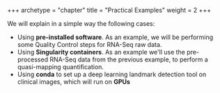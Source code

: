 
+++
archetype = "chapter"
title = "Practical Examples"
weight = 2
+++

We will explain in a simple way the following cases:


* Using **pre-installed software**. As an example, we will be performing some Quality Control steps for RNA-Seq raw data.
* Using **Singularity containers**. As an example we'll use the pre-processed RNA-Seq data from the previous example, to perform a quasi-mapping quantification.
* Using **conda** to set up a deep learning landmark detection tool on clinical images, which will run on **GPUs**
